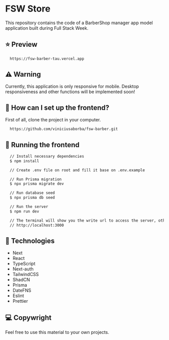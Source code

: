# FSW Store

This repository contains the code of a BarberShop manager app model application built during Full Stack Week.

## ⭐ Preview

```bash
  https://fsw-barber-tau.vercel.app
```

## ⚠️ Warning

Currently, this application is only responsive for mobile. Desktop responsiveness and other functions will be implemented soon!

##  🚀 How can I set up the frontend?

First of all, clone the project in your computer.

```bash
  https://github.com/viniciusaborba/fsw-barber.git
```

## 💫 Running the frontend

```bash
  // Install necessary dependencies
  $ npm install

  // Create .env file on root and fill it base on .env.example

  // Run Prisma migration
  $ npx prisma migrate dev

  // Run database seed
  $ npx prisma db seed

  // Run the server
  $ npm run dev

  // The terminal will show you the write url to access the server, otherwise you can access
  // http://localhost:3000
```
    
## 🚀 Technologies

- Next
- React
- TypeScript
- Next-auth
- TailwindCSS
- ShadCN
- Prisma
- DateFNS
- Eslint
- Prettier

## 💻 Copywright

Feel free to use this material to your own projects.
